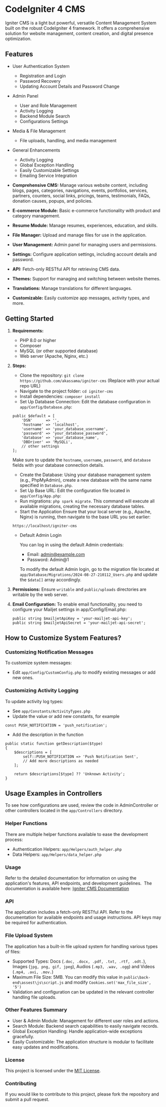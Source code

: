 # CodeIgniter 4 CMS
Igniter CMS is a light but powerful, versatile Content Management System built on the robust CodeIgniter 4 framework. It offers a comprehensive solution for website management, content creation, and digital presence optimization.


## Features
* User Authentication System
    * Registration and Login
    * Password Recovery
    * Updating Account Details and Password Change

* Admin Panel
    * User and Role Management
    * Activity Logging
    * Backend Module Search
    * Configurations Settings

* Media & File Management
    * File uploads, handling, and media management

* General Enhancements
    * Activity Logging
    * Global Exception Handling
    * Easily Customizable Settings
    * Emailing Service Integration

* **Comprehensive CMS:**  Manage various website content, including blogs, pages, categories, navigations, events, portfolios, services, partners, counters, social links, pricings, teams, testimonials, FAQs, donation causes, popups, and policies.
* **E-commerce Module:** Basic e-commerce functionality with product and category management.
* **Resume Module:** Manage resumes, experiences, education, and skills.
* **File Manager:** Upload and manage files for use in the application.
* **User Management:**  Admin panel for managing users and permissions.
* **Settings:** Configure application settings, including account details and password.
* **API:** Fetch-only RESTful API for retrieving CMS data.
* **Themes:**  Support for managing and switching between website themes.
* **Translations:** Manage translations for different languages.
* **Customizable:**  Easily customize app messages, activity types, and more.

## Getting Started
1. **Requirements:**
    * PHP 8.0 or higher
    * Composer
    * MySQL (or other supported database)
    * Web server (Apache, Nginx, etc.)

2. **Steps:**
    * Clone the repository: `git clone https://github.com/akassama/igniter-cms` (Replace with your actual repo URL)
    * Navigate to the project folder: `cd igniter-cms`
    * Install dependencies: `composer install`
    * Set Up Database Connection: Edit the database configuration in `app/Config/Database.php`:
    ```
    public $default = [
        'DSN'      => '',
        'hostname' => 'localhost',
        'username' => 'your_database_username',
        'password' => 'your_database_password',
        'database' => 'your_database_name',
        'DBDriver' => 'MySQLi',
        // other settings
    ];
    ```
    Make sure to update the `hostname`, `username`, `password`, and `database` fields with your database connection details.
    * Create the Database: Using your database management system (e.g., PhpMyAdmin), create a new database with the same name specified in `Database.php`.
    * Set Up Base URL: Edit the configuration file located in `app/Config/App.php`:
    * Run migrations: `php spark migrate`. This command will execute all available migrations, creating the necessary database tables.
    * Start the Application
      Ensure that your local server (e.g., Apache, Nginx) is running, then navigate to the base URL you set earlier:
    ```
    https://localhost/igniter-cms
    ```
    * Default Admin Login

        You can log in using the default Admin credentials:
        * Email: admin@example.com
        * Password: Admin@1
      
        To modify the default Admin login, go to the migration file located at `app/Database/Migrations/2024-08-27-210112_Users.php` and update the `$data[]` array accordingly.
3. **Permissions:** Ensure `writable` and `public/uploads` directories are writable by the web server.

4. **Email Configuration:** To enable email functionality, you need to configure your Mailjet settings in app/Config/Email.php:
    ```
    public string $mailjetApiKey = 'your-mailjet-api-key';
    public string $mailjetApiSecret = 'your-mailjet-api-secret';
    ```

## How to Customize System Features?
### Customizing Notification Messages
To customize system messages:
* Edit `app/Config/CustomConfig.php` to modify existing messages or add new ones.

### Customizing Activity Logging
To update activity log types:
* See  `app/Constants/ActivityTypes.php`
* Update the value or add new constants, for example
```
const PUSH_NOTIFICATION = 'push_notification';
```

* Add the description in the function
```
public static function getDescription($type)
{
    $descriptions = [
        self::PUSH_NOTIFICATION => 'Push Notification Sent',
        // Add more descriptions as needed
    ];

    return $descriptions[$type] ?? 'Unknown Activity';
}
```

## Usage Examples in Controllers
To see how configurations are used, review the code in AdminController or other controllers located in the `app/Controllers` directory.

### Helper Functions
There are multiple helper functions available to ease the development process:
* Authentication Helpers: `app/Helpers/auth_helper.php`
* Data Helpers: `app/Helpers/data_helper.php`

### Usage
Refer to the detailed documentation for information on using the application's features, API endpoints, and development guidelines.  The documentation is available here: [Igniter CMS Documentation](https://abdouliekassama.com/projects/igniter-cms/docs)

### API
The application includes a fetch-only RESTful API.  Refer to the documentation for available endpoints and usage instructions.  API keys may be required for authentication.

### File Upload System
The application has a built-in file upload system for handling various types of files:
* Supported Types: Docs (`.doc, .docx, .pdf, .txt, .rtf, .odt.`), Images (`jpg, png, gif, jpeg`), Audios (`.mp3, .wav, .ogg`) and Videos (`.mp4, .avi, .mov.`)
* Maximum File Size: 5MB. You can modify this value in `public\back-end\assest\js\script.js` and modify `Cookies.set('max_file_size', '5')`
* Validation and configuration can be updated in the relevant controller handling file uploads.

### Other Features Summary

* User & Admin Module: Management for different user roles and actions.
* Search Module: Backend search capabilities to easily navigate records.
* Global Exception Handling: Handle application-wide exceptions gracefully.
* Easily Customizable: The application structure is modular to facilitate easy updates and modifications.

### License
This project is licensed under the [MIT License](https://opensource.org/licenses/MIT).

### Contributing
If you would like to contribute to this project, please fork the repository and submit a pull request.
